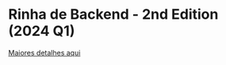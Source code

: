 # Rinha de Backend - 2nd Edition (2024 Q1)
[Maiores detalhes aqui](https://github.com/zanfranceschi/rinha-de-backend-2024-q1)
